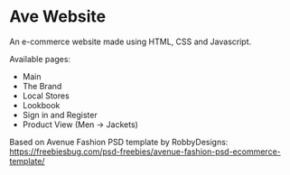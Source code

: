 # Ave Website

An e-commerce website made using HTML, CSS and Javascript.

Available pages:
* Main
* The Brand
* Local Stores
* Lookbook
* Sign in and Register
* Product View (Men -> Jackets)

Based on Avenue Fashion PSD template by RobbyDesigns: https://freebiesbug.com/psd-freebies/avenue-fashion-psd-ecommerce-template/
